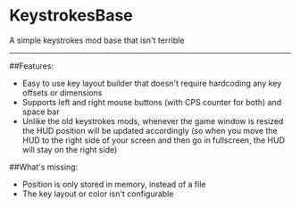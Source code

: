 # KeystrokesBase
A simple keystrokes mod base that isn't terrible

***

##Features:
* Easy to use key layout builder that doesn't require hardcoding any key offsets or dimensions
* Supports left and right mouse buttons (with CPS counter for both) and space bar
* Unlike the old keystrokes mods, whenever the game window is resized the HUD position will be updated accordingly (so when you move the HUD to the right side of your screen and then go in fullscreen, the HUD will stay on the right side)

##What's missing:
* Position is only stored in memory, instead of a file
* The key layout or color isn't configurable
